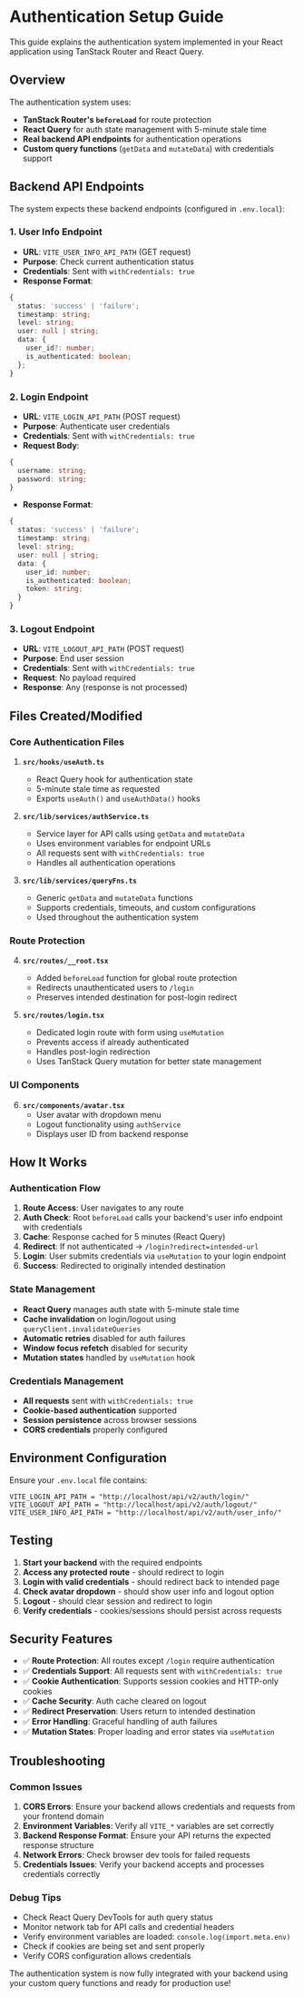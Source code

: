 # Authentication Setup Guide

This guide explains the authentication system implemented in your React application using TanStack Router and React Query.

## Overview

The authentication system uses:

- **TanStack Router's `beforeLoad`** for route protection
- **React Query** for auth state management with 5-minute stale time
- **Real backend API endpoints** for authentication operations
- **Custom query functions** (`getData` and `mutateData`) with credentials support

## Backend API Endpoints

The system expects these backend endpoints (configured in `.env.local`):

### 1. User Info Endpoint

- **URL**: `VITE_USER_INFO_API_PATH` (GET request)
- **Purpose**: Check current authentication status
- **Credentials**: Sent with `withCredentials: true`
- **Response Format**:

```typescript
{
  status: 'success' | 'failure';
  timestamp: string;
  level: string;
  user: null | string;
  data: {
    user_id?: number;
    is_authenticated: boolean;
  };
}
```

### 2. Login Endpoint

- **URL**: `VITE_LOGIN_API_PATH` (POST request)
- **Purpose**: Authenticate user credentials
- **Credentials**: Sent with `withCredentials: true`
- **Request Body**:

```typescript
{
  username: string;
  password: string;
}
```

- **Response Format**:

```typescript
{
  status: 'success' | 'failure';
  timestamp: string;
  level: string;
  user: null | string;
  data: {
    user_id: number;
    is_authenticated: boolean;
    token: string;
  }
}
```

### 3. Logout Endpoint

- **URL**: `VITE_LOGOUT_API_PATH` (POST request)
- **Purpose**: End user session
- **Credentials**: Sent with `withCredentials: true`
- **Request**: No payload required
- **Response**: Any (response is not processed)

## Files Created/Modified

### Core Authentication Files

1. **`src/hooks/useAuth.ts`**

   - React Query hook for authentication state
   - 5-minute stale time as requested
   - Exports `useAuth()` and `useAuthData()` hooks

2. **`src/lib/services/authService.ts`**

   - Service layer for API calls using `getData` and `mutateData`
   - Uses environment variables for endpoint URLs
   - All requests sent with `withCredentials: true`
   - Handles all authentication operations

3. **`src/lib/services/queryFns.ts`**
   - Generic `getData` and `mutateData` functions
   - Supports credentials, timeouts, and custom configurations
   - Used throughout the authentication system

### Route Protection

4. **`src/routes/__root.tsx`**

   - Added `beforeLoad` function for global route protection
   - Redirects unauthenticated users to `/login`
   - Preserves intended destination for post-login redirect

5. **`src/routes/login.tsx`**
   - Dedicated login route with form using `useMutation`
   - Prevents access if already authenticated
   - Handles post-login redirection
   - Uses TanStack Query mutation for better state management

### UI Components

6. **`src/components/avatar.tsx`**
   - User avatar with dropdown menu
   - Logout functionality using `authService`
   - Displays user ID from backend response

## How It Works

### Authentication Flow

1. **Route Access**: User navigates to any route
2. **Auth Check**: Root `beforeLoad` calls your backend's user info endpoint with credentials
3. **Cache**: Response cached for 5 minutes (React Query)
4. **Redirect**: If not authenticated → `/login?redirect=intended-url`
5. **Login**: User submits credentials via `useMutation` to your login endpoint
6. **Success**: Redirected to originally intended destination

### State Management

- **React Query** manages auth state with 5-minute stale time
- **Cache invalidation** on login/logout using `queryClient.invalidateQueries`
- **Automatic retries** disabled for auth failures
- **Window focus refetch** disabled for security
- **Mutation states** handled by `useMutation` hook

### Credentials Management

- **All requests** sent with `withCredentials: true`
- **Cookie-based authentication** supported
- **Session persistence** across browser sessions
- **CORS credentials** properly configured

## Environment Configuration

Ensure your `.env.local` file contains:

```env
VITE_LOGIN_API_PATH = "http://localhost/api/v2/auth/login/"
VITE_LOGOUT_API_PATH = "http://localhost/api/v2/auth/logout/"
VITE_USER_INFO_API_PATH = "http://localhost/api/v2/auth/user_info/"
```

## Testing

1. **Start your backend** with the required endpoints
2. **Access any protected route** - should redirect to login
3. **Login with valid credentials** - should redirect back to intended page
4. **Check avatar dropdown** - should show user info and logout option
5. **Logout** - should clear session and redirect to login
6. **Verify credentials** - cookies/sessions should persist across requests

## Security Features

- ✅ **Route Protection**: All routes except `/login` require authentication
- ✅ **Credentials Support**: All requests sent with `withCredentials: true`
- ✅ **Cookie Authentication**: Supports session cookies and HTTP-only cookies
- ✅ **Cache Security**: Auth cache cleared on logout
- ✅ **Redirect Preservation**: Users return to intended destination
- ✅ **Error Handling**: Graceful handling of auth failures
- ✅ **Mutation States**: Proper loading and error states via `useMutation`

## Troubleshooting

### Common Issues

1. **CORS Errors**: Ensure your backend allows credentials and requests from your frontend domain
2. **Environment Variables**: Verify all `VITE_*` variables are set correctly
3. **Backend Response Format**: Ensure your API returns the expected response structure
4. **Network Errors**: Check browser dev tools for failed requests
5. **Credentials Issues**: Verify your backend accepts and processes credentials correctly

### Debug Tips

- Check React Query DevTools for auth query status
- Monitor network tab for API calls and credential headers
- Verify environment variables are loaded: `console.log(import.meta.env)`
- Check if cookies are being set and sent properly
- Verify CORS configuration allows credentials

The authentication system is now fully integrated with your backend using your custom query functions and ready for production use!
